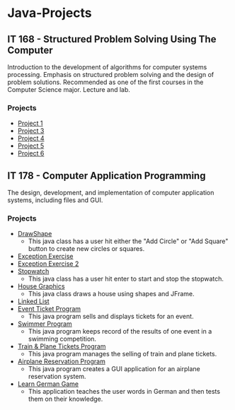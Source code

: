 # Java-Projects

## IT 168 - Structured Problem Solving Using The Computer
Introduction to the development of algorithms for computer systems processing. Emphasis on structured problem solving and the design of problem solutions. Recommended as one of the first courses in the Computer Science major. Lecture and lab.

### Projects
- [Project 1]()
- [Project 3]()
- [Project 4]()
- [Project 5]()
- [Project 6]()

## IT 178 - Computer Application Programming
The design, development, and implementation of computer application systems, including files and GUI.

### Projects
- [DrawShape]()
  - This java class has a user hit either the "Add Circle" or "Add Square" button to create new circles or squares.
- [Exception Exercise]()
- [Exception Exercise 2]()
- [Stopwatch]()
  - This java class has a user hit enter to start and stop the stopwatch.
- [House Graphics]()
  - This java class draws a house using shapes and JFrame.
- [Linked List]()
- [Event Ticket Program]()
  - This java program sells and displays tickets for an event.
- [Swimmer Program]()
  - This java program keeps record of the results of one event in a swimming competition.
- [Train & Plane Tickets Program]()
  - This java program manages the selling of train and plane tickets.
- [Airplane Reservation Program]()
  - This java program creates a GUI application for an airplane reservation system.
- [Learn German Game]()
  - This application teaches the user words in German and then tests them on their knowledge.